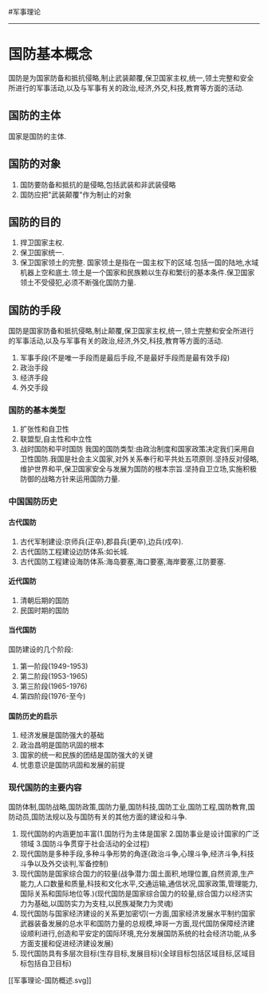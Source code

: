 #军事理论

---
# 国防基本概念

国防是为国家防备和抵抗侵略,制止武装颠覆,保卫国家主权,统一,领土完整和安全所进行的军事活动,以及与军事有关的政治,经济,外交,科技,教育等方面的活动.

## 国防的主体
国家是国防的主体.

## 国防的对象
1. 国防要防备和抵抗的是侵略,包括武装和非武装侵略
2. 国防应把"武装颠覆"作为制止的对象

## 国防的目的
1. 捍卫国家主权.
2. 保卫国家统一.
3. 保卫国家领土的完整.
国家领土是指在一国主权下的区域.包括一国的陆地,水域机器上空和底土.领土是一个国家和民族赖以生存和繁衍的基本条件.保卫国家领土不受侵犯,必须不断强化国防力量.

## 国防的手段
国防是国家防备和抵抗侵略,制止颠覆,保卫国家主权,统一,领土完整和安全所进行的军事活动,以及与军事有关的政治,经济,外交,科技,教育等方面的活动.
1. 军事手段(不是唯一手段而是最后手段,不是最好手段而是最有效手段)
2. 政治手段
3. 经济手段
4. 外交手段
### 国防的基本类型
1. 扩张性和自卫性
2. 联盟型,自主性和中立性
3. 战时国防和平时国防
我国的国防类型:由政治制度和国家政策决定我们采用自卫性国防.我国是社会主义国家,对外关系奉行和平共处五项原则.坚持反对侵略,维护世界和平,保卫国家安全与发展为国防的根本宗旨.坚持自卫立场,实施积极防御的战略方针来运用国防力量.
### 中国国防历史
#### 古代国防
1. 古代军制建设:京师兵(正卒),郡县兵(更卒),边兵(戍卒).
2. 古代国防工程建设边防体系:如长城.
3. 古代国防工程建设海防体系:海岛要塞,海口要塞,海岸要塞,江防要塞.
#### 近代国防
1. 清朝后期的国防
2. 民国时期的国防
#### 当代国防
国防建设的几个阶段:
1. 第一阶段(1949-1953)
2. 第二阶段(1953-1965)
3. 第三阶段(1965-1976)
4. 第四阶段(1976-至今)
#### 国防历史的启示
1. 经济发展是国防强大的基础
2. 政治昌明是国防巩固的根本
3. 国家的统一和民族的团结是国防强大的关键
4. 忧患意识是国防巩固和发展的前提

### 现代国防的主要内容
国防体制,国防战略,国防政策,国防力量,国防科技,国防工业,国防工程,国防教育,国防动员,国防法规以及与国防有关的其他方面的建设和斗争.
1. 现代国防的内涵更加丰富(1.国防行为主体是国家 2.国防事业是设计国家的广泛领域 3.国防斗争贯穿于社会活动的全过程)
2. 现代国防是多种手段,多种斗争形势的角逐(政治斗争,心理斗争,经济斗争,科技斗争以及外交谈判,军备控制)
3. 现代国防是国家综合国力的较量(战争潜力:国土面积,地理位置,自然资源,生产能力,人口数量和质量,科技和文化水平,交通运输,通信状况,国家政策,管理能力,国际关系和国际地位等.)(现代国防是国家综合国力的较量,综合国力以经济实力为基础,以国防实力为支柱,以民族凝聚力为灵魂)
4. 现代国防与国家经济建设的关系更加密切(一方面,国家经济发展水平制约国家武器装备发展的总水平和国防力量的总规模,坤哥一方面,现代国防保障经济建设顺利进行,创造和平安定的国际环境,充分发展国防系统的社会经济功能,从多方面支援和促进经济建设发展)
5. 现代国防具有多层次目标(生存目标,发展目标)(全球目标包括区域目标,区域目标包括自卫目标)


[[军事理论-国防概述.svg]]